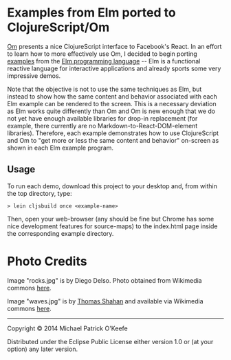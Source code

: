 # Examples from Elm ported to ClojureScript/Om

[Om](https://github.com/swannodette/om) presents a nice ClojureScript interface
to Facebook's React. In an effort to learn how to more effectively use Om, I
decided to begin porting [examples](http://elm-lang.org/Examples.elm) from the
[Elm programming language](http://elm-lang.org/) -- Elm is a functional reactive
language for interactive applications and already sports some very impressive
demos.

Note that the objective is not to use the same techniques as Elm, but instead
to show how the same content and behavior associated with each Elm example can
be rendered to the screen. This is a necessary deviation as Elm works quite
differently than Om and Om is new enough that we do not yet have enough
available libraries for drop-in replacement (for example, there currently are
no Markdown-to-React-DOM-element libraries). Therefore, each example
demonstrates how to use ClojureScript and Om to "get more or less the same
content and behavior" on-screen as shown in each Elm example program.

## Usage

To run each demo, download this project to your desktop and, from within the top
directory, type:

    > lein cljsbuild once <example-name>

Then, open your web-browser (any should be fine but Chrome has some nice
development features for source-maps) to the index.html page inside the
corresponding example directory.

# Photo Credits

Image "rocks.jpg" is by Diego Delso. Photo obtained from Wikimedia commons
[here](http://commons.wikimedia.org/wiki/Main_page#mediaviewer/File:Prismas_Bas%C3%A1lticos,_Huasca_de_Ocampo,_Hidalgo,_M%C3%A9xico,_2013-10-10,_DD_10.JPG).

Image "waves.jpg" is by [Thomas Shahan](https://www.flickr.com/people/49580580@N02) and available via Wikimedia commons [here](http://commons.wikimedia.org/wiki/Category:Oceans#mediaviewer/File:Kiwanda_Waves_Crashing_(8401374834).jpg).

------------------------------------------------------------

Copyright © 2014 Michael Patrick O'Keefe

Distributed under the Eclipse Public License either version 1.0 or (at
your option) any later version.
